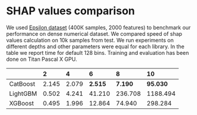 # SHAP values comparison


We used [Epsilon dataset](https://www.csie.ntu.edu.tw/~cjlin/libsvmtools/datasets/binary.html) (400К samples, 2000 features) to benchmark our performance on dense numerical dataset. We compared speed of shap values calculation on 10k samples from test. We run experiments on different depths and other parameters were equal for each library. In the table we report time for default 128 bins. Training and evaluation has been done on Titan Pascal X GPU.


|            |   2  |   4  |   6  |   8  |   10  |        
|:-----------|:-----|:-----|:-----|:-----|:------|
| CatBoost   | 2.145| 2.079| **2.515**| **7.190**| **95.030**| 
| LightGBM   | 0.502 | 4.241 | 41.210 | 236.708 | 1188.494 |  
| XGBoost    | 0.495 | 1.996 | 12.864 | 74.940 | 298.284
